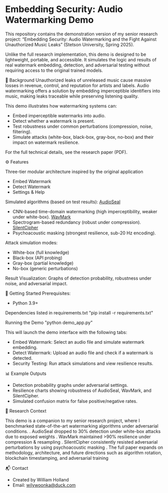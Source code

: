 # Embedding Security: Audio Watermarking Demo

This repository contains the demonstration version of my senior research project:
“Embedding Security: Audio Watermarking and the Fight Against Unauthorized Music Leaks” (Stetson University, Spring 2025).

Unlike the full research implementation, this demo is designed to be lightweight, portable, and accessible. It simulates the logic and results of real watermark embedding, detection, and adversarial testing without requiring access to the original trained models.


📖 Background
Unauthorized leaks of unreleased music cause massive losses in revenue, control, and reputation for artists and labels.
Audio watermarking offers a solution by embedding imperceptible identifiers into music, making leaks traceable while preserving listening quality.

This demo illustrates how watermarking systems can:
- Embed imperceptible watermarks into audio.
- Detect whether a watermark is present.
- Test robustness under common perturbations (compression, noise, filtering).
- Simulate attacks (white-box, black-box, gray-box, no-box) and their impact on watermark resilience.

For the full technical details, see the research paper (PDF).

⚙️ Features

Three-tier modular architecture inspired by the original application
- Embed Watermark
- Detect Watermark
- Settings & Help

Simulated algorithms (based on test results):
[AudioSeal](https://github.com/facebookresearch/audioseal)
- CNN-based time-domain watermarking (high imperceptibility, weaker under white-box).
[WavMark](https://github.com/wavmark/wavmark)
- Spectrogram-based redundancy (robust under compression).
[SilentCipher](https://github.com/sony/silentcipher)
- Psychoacoustic masking (strongest resilience, sub-20 Hz encoding).

Attack simulation modes:
- White-box (full knowledge)
- Black-box (API probing)
- Gray-box (partial knowledge)
- No-box (generic perturbations)

Result Visualization: Graphs of detection probability, robustness under noise, and adversarial impact.


🚀 Getting Started
Prerequisites:
- Python 3.9+

Dependencies listed in requirements.txt
"pip install -r requirements.txt"

Running the Demo
"python demo_app.py"

This will launch the demo interface with the following tabs:
- Embed Watermark: Select an audio file and simulate watermark embedding.
- Detect Watermark: Upload an audio file and check if a watermark is detected.
- Security Testing: Run attack simulations and view resilience results.


📊 Example Outputs
- Detection probability graphs under adversarial settings.
- Resilience charts showing robustness of AudioSeal, WavMark, and SilentCipher.
- Simulated confusion matrix for false positive/negative rates.


🔬 Research Context

This demo is a companion to my senior research project, where I benchmarked state-of-the-art watermarking algorithms under adversarial conditions.
. AudioSeal dropped to 30% detection under white-box attacks due to exposed weights
. WavMark maintained >90% resilience under compression & resampling
. SilentCipher consistently resisted adversarial perturbations by using psychoacoustic masking
. The full paper expands on methodology, architecture, and future directions such as algorithm rotation, blockchain timestamping, and adversarial training



📬 Contact
- Created by William Holland
- Email: wilywoonka@duck.com
